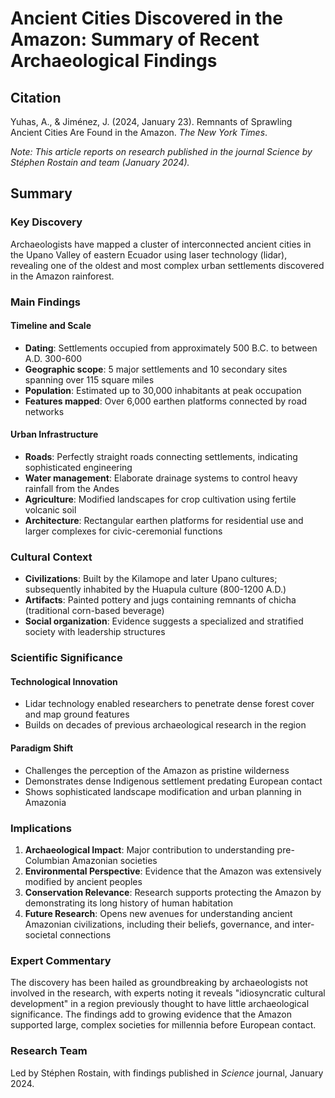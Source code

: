 # Ancient Cities Discovered in the Amazon: Summary of Recent Archaeological Findings

## Citation
Yuhas, A., & Jiménez, J. (2024, January 23). Remnants of Sprawling Ancient Cities Are Found in the Amazon. *The New York Times*. 

*Note: This article reports on research published in the journal Science by Stéphen Rostain and team (January 2024).*

## Summary

### Key Discovery
Archaeologists have mapped a cluster of interconnected ancient cities in the Upano Valley of eastern Ecuador using laser technology (lidar), revealing one of the oldest and most complex urban settlements discovered in the Amazon rainforest.

### Main Findings

#### Timeline and Scale
- **Dating**: Settlements occupied from approximately 500 B.C. to between A.D. 300-600
- **Geographic scope**: 5 major settlements and 10 secondary sites spanning over 115 square miles
- **Population**: Estimated up to 30,000 inhabitants at peak occupation
- **Features mapped**: Over 6,000 earthen platforms connected by road networks

#### Urban Infrastructure
- **Roads**: Perfectly straight roads connecting settlements, indicating sophisticated engineering
- **Water management**: Elaborate drainage systems to control heavy rainfall from the Andes
- **Agriculture**: Modified landscapes for crop cultivation using fertile volcanic soil
- **Architecture**: Rectangular earthen platforms for residential use and larger complexes for civic-ceremonial functions

### Cultural Context
- **Civilizations**: Built by the Kilamope and later Upano cultures; subsequently inhabited by the Huapula culture (800-1200 A.D.)
- **Artifacts**: Painted pottery and jugs containing remnants of chicha (traditional corn-based beverage)
- **Social organization**: Evidence suggests a specialized and stratified society with leadership structures

### Scientific Significance

#### Technological Innovation
- Lidar technology enabled researchers to penetrate dense forest cover and map ground features
- Builds on decades of previous archaeological research in the region

#### Paradigm Shift
- Challenges the perception of the Amazon as pristine wilderness
- Demonstrates dense Indigenous settlement predating European contact
- Shows sophisticated landscape modification and urban planning in Amazonia

### Implications

1. **Archaeological Impact**: Major contribution to understanding pre-Columbian Amazonian societies
2. **Environmental Perspective**: Evidence that the Amazon was extensively modified by ancient peoples
3. **Conservation Relevance**: Research supports protecting the Amazon by demonstrating its long history of human habitation
4. **Future Research**: Opens new avenues for understanding ancient Amazonian civilizations, including their beliefs, governance, and inter-societal connections

### Expert Commentary
The discovery has been hailed as groundbreaking by archaeologists not involved in the research, with experts noting it reveals "idiosyncratic cultural development" in a region previously thought to have little archaeological significance. The findings add to growing evidence that the Amazon supported large, complex societies for millennia before European contact.

### Research Team
Led by Stéphen Rostain, with findings published in *Science* journal, January 2024.
